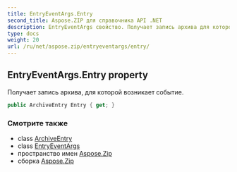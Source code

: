 ```yaml
---
title: EntryEventArgs.Entry
second_title: Aspose.ZIP для справочника API .NET
description: EntryEventArgs свойство. Получает запись архива для которой возникает событие.
type: docs
weight: 20
url: /ru/net/aspose.zip/entryeventargs/entry/
---
```

## EntryEventArgs.Entry property

Получает запись архива, для которой возникает событие.

```csharp
public ArchiveEntry Entry { get; }
```

### Смотрите также

* class [ArchiveEntry](../../archiveentry/)
* class [EntryEventArgs](../)
* пространство имен [Aspose.Zip](../../entryeventargs/)
* сборка [Aspose.Zip](../../../)


